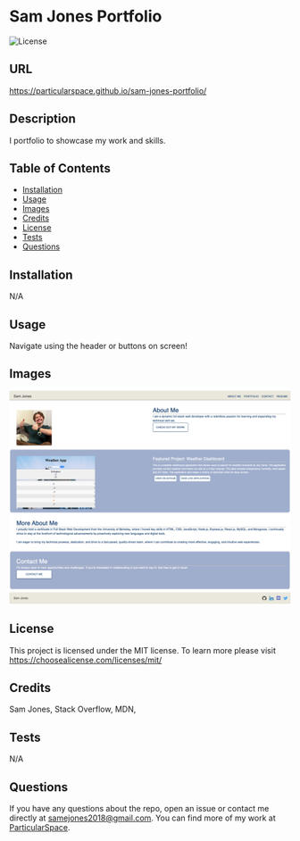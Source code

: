 # Sam Jones Portfolio

  ![License](https://img.shields.io/badge/license-MIT-blue.svg)
  
  ## URL
  
  https://particularspace.github.io/sam-jones-portfolio/

  ## Description

  I portfolio to showcase my work and skills.

  ## Table of Contents

  - [Installation](#installation)
  - [Usage](#usage)
  - [Images](#images)
  - [Credits](#credits)
  - [License](#license)
  - [Tests](#tests)
  - [Questions](#questions)

  ## Installation

  N/A

  ## Usage

  Navigate using the header or buttons on screen!
  
  ## Images
  
  ![About Me](public/assets/sceenshot.png "About Me")
  
  ## License

 This project is licensed under the MIT license. To learn more please visit https://choosealicense.com/licenses/mit/

  ## Credits

  Sam Jones,
  Stack Overflow,
  MDN,

  ## Tests

  N/A

  ## Questions

  If you have any questions about the repo, open an issue or contact me directly at [samejones2018@gmail.com](mailto:samejones2018@gmail.com). You can find more of my work at [ParticularSpace](https://github.com/ParticularSpace).

